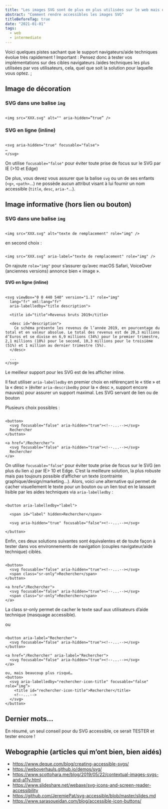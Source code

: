 ```yaml
---
title: "Les images SVG sont de plus en plus utilisées sur le web mais qu’en est-il de leur accessibilité ?"
abstract: "Comment rendre accessibles les images SVG"
titleBeforeTag: true
date: "2021-01-01"
tags:
  - web
  - intermediate
---
```


Voici quelques pistes sachant que le support navigateurs/aide techniques évolue très rapidement !
Important : Pensez donc à tester vos implémentations sur des cibles navigateurs /aides techniques les plus utilisées par vos utilisateurs, cela, quel que soit la solution pour laquelle vous optez. ;

## Image de décoration

### SVG dans une balise `img`
<pre><code class="html">
&lt;img src="XXX.svg" alt="" aria-hidden=”true” /&gt;
</code></pre>

### SVG en ligne (inline)
<pre><code class="html">
&lt;svg aria-hidden="true" focusable="false"&gt;
…
&lt;/svg&gt;
</code></pre>

On utilise `focusable="false"` pour éviter toute prise de focus sur le SVG par IE (>10 et Edge)

De plus, vous devez vous assurer que la balise `svg` ou un de ses enfants (`<g>`, `<path>`…) ne possède aucun attribut visant à lui fournir un nom accessible (`title`, `desc`, `aria-*`…). 

## Image informative (hors lien ou bouton)

### SVG dans une balise `img`
<pre><code class="html">
&lt;img src="XXX.svg" alt="texte de remplacement" role="img" /&gt;
</code></pre>

en second choix&nbsp;:
<pre><code class="html">
&lt;img src="XXX.svg" aria-label="texte de remplacement" role="img" /&gt;
</code></pre>

On rajoute `role="img"` pour s’assurer qu’avec macOS Safari, VoiceOver (anciennes versions) annonce bien « image ».

#### SVG en ligne (inline)
<pre><code class="html">
&lt;svg viewBox="0 0 440 540" version="1.1" role="img"
  lang="fr" xml:lang="fr"
  aria-labelledby="title description"&gt;

  &lt;title id="title"&gt;Revenus bruts 2019&lt;/title&gt;

  &lt;desc id="description"&gt;
    Ce schéma présente les revenus de l’année 2019, en pourcentage du total et en valeur absolue. Le total des revenus est de 20,3 millions d’Euros et se divise en 6,9 millions (34%) pour le premier trimestre, 2,1 millions (10%) pour le second, 10,3 millions pour le troisième (51%) et 1 million au dernier trimestre (5%).
  &lt;/desc&gt;

  ...
&lt;/svg&gt;
</code></pre>

Le meilleur support pour les SVG est de les afficher inline.

Il faut utiliser `aria-labelledby` en premier choix en référençant le « title » et la « desc » (éviter `aria-describedby` pour la « desc », support encore mauvais) pour assurer un support maximal.
Les SVG servant de lien ou de bouton

Plusieurs choix possibles&nbsp;: 

<pre><code class="html">
&lt;button&gt;
  &lt;svg focusable="false" aria-hidden="true"&gt;&lt;!--...--&gt;&lt;/svg&gt;
  Rechercher
&lt;/button&gt;

&lt;a href="/Rechercher"&gt;
  &lt;svg focusable="false" aria-hidden="true"&gt;&lt;!--...--&gt;&lt;/svg&gt;
  Rechercher
&lt;/a&gt;
</code></pre>

On utilise `focusable="false"` pour éviter toute prise de focus sur le SVG (en plus du lien `a`) par <abbr>IE</abbr>> 10 et Edge.
C’est la meilleure solution, la plus robuste mais pas toujours possible d’afficher un texte (contrainte graphique/design/marketing…).
Alors, voici une alternative qui permet de  cacher visuellement le texte pour un bouton ou un lien tout en le laissant lisible par les aides techniques via `aria-labelledby`&nbsp;:

<pre><code class="html">
&lt;button aria-labelledby="label"&gt; 

  &lt;span id="label" hidden&gt;Rechercher&lt;/span&gt;

  &lt;svg aria-hidden="true" focusable="false"&gt;&lt;!--...--&gt;&lt;/svg&gt;

&lt;/button&gt; 
</code></pre>

Enfin, ces deux solutions suivantes sont équivalentes et de toute façon à tester dans vos environnements de navigation (couples navigateur/aide technique) ciblés.

<pre><code class="html">
&lt;button&gt;
  &lt;svg focusable="false" aria-hidden="true"&gt;&lt;!--...--&gt;&lt;/svg&gt;
  &lt;span class="sr-only"&gt;Rechercher&lt;/span&gt;
&lt;/button&gt;

&lt;a href="/Rechercher"&gt;
  &lt;svg focusable="false" aria-hidden="true"&gt;&lt;!--...--&gt;&lt;/svg&gt;
  &lt;span class="sr-only"&gt;Rechercher&lt;/span&gt;
&lt;/a&gt;
</code></pre>

La class sr-only permet de cacher le texte sauf aux utilisateurs d’aide technique (masquage accessible).

ou

<pre><code class="html">
&lt;button aria-label="Rechercher"&gt;
  &lt;svg focusable="false" aria-hidden="true"&gt;&lt;!--...--&gt;&lt;/svg&gt;
&lt;/button&gt;

&lt;a href="/Rechercher" aria-label="Rechercher"&gt;
  &lt;svg focusable="false" aria-hidden="true"&gt;&lt;!--...--&gt;&lt;/svg&gt;
&lt;/a&gt;

ou, mais beaucoup plus risqué…
&lt;button&gt;
  &lt;svg aria-labelledby="rechercher-icon-title" focusable="false" role=”img”&gt;
    &lt;title id="rechercher-icon-title"&gt;Rechercher&lt;/title&gt;
    &lt;!--...--&gt;
  &lt;/svg&gt;
&lt;/button&gt;
</code></pre>

## Dernier mots…

En résumé, un seul conseil pour du SVG accessible, ce serait TESTER et tester encore !

## Webographie (articles qui m’ont bien, bien aidés)

- https://www.deque.com/blog/creating-accessible-svgs/ 
- https://weboverhauls.github.io/demos/svg/ 
- https://www.scottohara.me/blog/2019/05/22/contextual-images-svgs-and-a11y.html 
- https://www.slideshare.net/webaxe/svg-icons-and-screen-reader-accessibility 
- https://github.com/JeremiePat/svg-accessible/blob/master/slides.md 
- https://www.sarasoueidan.com/blog/accessible-icon-buttons/ 
